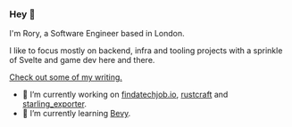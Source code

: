 ### Hey 👋

I'm Rory, a Software Engineer based in London.

I like to focus mostly on backend, infra and tooling projects with a sprinkle of Svelte and game dev here and there.

[Check out some of my writing.](https://rornic.com/)

- 🔭 I’m currently working on [findatechjob.io](https://findatechjob.io/jobs), [rustcraft](https://github.com/rornic/rustcraft) and [starling_exporter](https://github.com/rornic/starling_exporter).
- 🌱 I’m currently learning [Bevy](https://bevyengine.org/).

<!--
**rornic/rornic** is a ✨ _special_ ✨ repository because its `README.md` (this file) appears on your GitHub profile.

Here are some ideas to get you started:

- 🔭 I’m currently working on ...
- 🌱 I’m currently learning ...
- 👯 I’m looking to collaborate on ...
- 🤔 I’m looking for help with ...
- 💬 Ask me about ...
- 📫 How to reach me: ...
- 😄 Pronouns: ...
- ⚡ Fun fact: ...
-->
